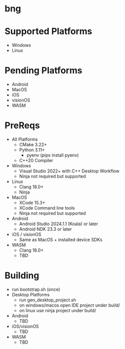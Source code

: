 # bng

Supported Platforms
===================
* Windows
* Linux

Pending Platforms
==================
* Android
* MacOS
* iOS
* visionOS
* WASM

PreReqs
=======
* All Platforms
    * CMake 3.22+
    * Python 3.11+
        * pyenv (pipx install pyenv)
    * C++20 Compiler
* Windows
    * Visual Studio 2022+ with C++ Desktop Workflow
    * Ninja not required but supported
* Linux
    * Clang 18.0+
    * Ninja
* MacOS
    * XCode 15.3+
    * XCode Command line tools
    * Ninja not required but supported
* Android
    * Android Studio 2024.1.1 (Koala) or later
    * Android NDK 23.3 or later
* iOS / visionOS
    * Same as MacOS + installed device SDKs
* WASM
    * Clang 18.0+
    * TBD

Building
========
* run bootstrap.sh (once)
* Desktop Platforms
    * run gen_desktop_project.sh
    * on windows/macos open IDE project under build/
    * on linux use ninja project under build/
* Android
    * TBD
* iOS/visionOS
    * TBD
* WASM
    * TBD
